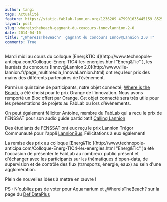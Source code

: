```yaml
---
author: tangi
tags: Actualité
feature: https://static.fablab-lannion.org/1236209_479901635445159_8525855238339731848_n.jpg
layout: post
slug: whereisthebeach-gagnant-du-concours-innovlannion-2-0
date: 2014-04-10
title: "¿WhereIsTheBeach?  gagnant du concours Innov@Lannion 2.0 !"
comments: True
---
```

Mardi midi au cours du colloque [Energ&amp;TIC 4](http://www.technopole-
anticipa.com/Colloque-Energ-TIC4-les-energies.html "Energ&Tic" ), les lauréats
du concours [Innov@Lannion 2.0](http://www.ville-
lannion.fr/page_multimedia_InnovaLannion.html) ont reçu leur prix des mains
des différents partenaires de l’événement.

Parmi un quinzaine de participants, notre objet connecté, [Where is the
Beach](http://fablab-lannion.org/wiki/index.php?title=Where_is_the_Beach%3F
"Where is the beach" ), a été choisi pour le prix Orange de l'innovation. Nous
avons remporté un Bloc offert par Orange. Cet objet connecté sera très utile
pour les présentations de projets au FabLab ou lors d’événements.

On peut également féliciter Antoine, membre du FabLab qui a recu le prix de
l'ENSSAT pour son audio guide participatif [Calling
Lannion](http://projects.emerginov.org/open_data_2014/#/)

Des étudiants de l'ENSSAT ont eux reçu le prix Lannion Trégor Communauté pour
l'appli [LannionBus](http://projects.emerginov.org/LannionBus/). Félicitations
à eux également!

La remise des prix au colloque [Energ&amp;Tic ](http://www.technopole-
anticipa.com/Colloque-Energ-TIC4-les-energies.html "Energ&Tic" )a été
l'occasion de présenter le FabLab au nombreux public présent et d'échanger
avec les participants sur les thématiques d'open-data, de supervision et de
contrôle des flux (transports, énergie, eaux) au sein d'une agglomération.

Plein de nouvelles idées à mettre en œuvre !



PS : N'oubliez pas de voter pour Aquamarium et ¿WhereIsTheBeach? sur la page
du [DefiDataPlus](http://defidataplus.net/les-projets/)


